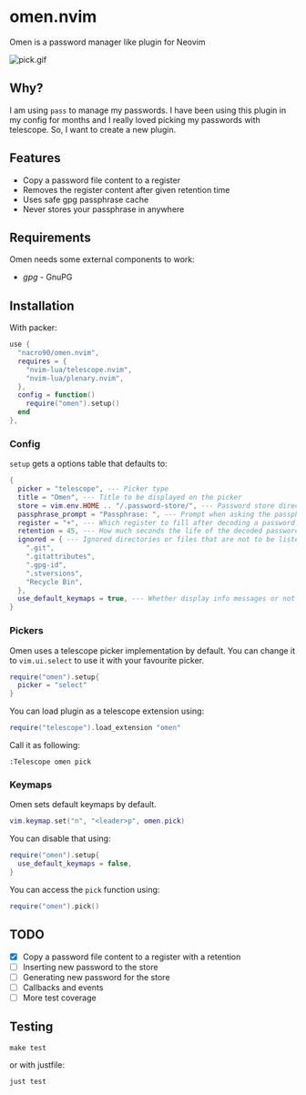 # omen.nvim

Omen is a password manager like plugin for Neovim

![pick.gif](https://gist.githubusercontent.com/nacro90/787eb4f98d8c947d100c040997fd9b65/raw/595b1be683e37e2610984f55850bd06faa16144f/pick.gif)


## Why?
I am using `pass` to manage my passwords. I have been using this plugin in my config for months and I
really loved picking my passwords with telescope. So, I want to create a new plugin.


## Features

- Copy a password file content to a register
- Removes the register content after given retention time
- Uses safe gpg passphrase cache
- Never stores your passphrase in anywhere


## Requirements

Omen needs some external components to work:
- *gpg* - GnuPG


## Installation

With packer:

```lua
use {
  "nacro90/omen.nvim",
  requires = {
    "nvim-lua/telescope.nvim",
    "nvim-lua/plenary.nvim",
  },
  config = function()
    require("omen").setup()
  end
},
```

### Config

`setup` gets a options table that defaults to:

```lua
{
  picker = "telescope", --- Picker type
  title = "Omen", --- Title to be displayed on the picker
  store = vim.env.HOME .. "/.password-store/", --- Password store directory
  passphrase_prompt = "Passphrase: ", --- Prompt when asking the passphrase
  register = "+", --- Which register to fill after decoding a password
  retention = 45, --- How much seconds the life of the decoded passwords in the register
  ignored = { --- Ignored directories or files that are not to be listed in picker
    ".git",
    ".gitattributes",
    ".gpg-id",
    ".stversions",
    "Recycle Bin",
  },
  use_default_keymaps = true, --- Whether display info messages or not
}
```

### Pickers

Omen uses a telescope picker implementation by default. You can change it to `vim.ui.select` to use
it with your favourite picker.

```lua
require("omen").setup{
  picker = "select"
}
```

You can load plugin as a telescope extension using:

```lua
require("telescope").load_extension "omen"
```

Call it as following:

```viml
:Telescope omen pick
```

### Keymaps

Omen sets default keymaps by default.

```lua
vim.keymap.set("n", "<leader>p", omen.pick)
```

You can disable that using:

```lua
require("omen").setup{
  use_default_keymaps = false,
}
```

You can access the `pick` function using:
```lua
require("omen").pick()
```

## TODO

- [X] Copy a password file content to a register with a retention
- [ ] Inserting new password to the store
- [ ] Generating new password for the store
- [ ] Callbacks and events
- [ ] More test coverage

## Testing

```
make test
```

or with justfile:

```
just test
```
